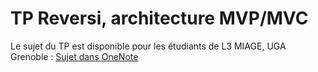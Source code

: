<h1>TP Reversi, architecture MVP/MVC</h1>
<p>
Le sujet du TP est disponible pour les étudiants de L3 MIAGE, UGA Grenoble :
<a target="_blank" rel="noopener noreferrer" href = "https://univgrenoble.sharepoint.com/sites/L3MIAGE2020-2021Teams/_layouts/OneNote.aspx?id=%2Fsites%2FL3MIAGE2020-2021Teams%2FSiteAssets%2FL3MIAGE%202020-2021%20%28Teams%29%C2%A0%E2%80%93%C2%A0Bloc-notes&wd=target%28_Enseignant%20uniquement%2FTPs.one%7C2410D645-16F0-467D-94DA-D8848B75C65B%2FTP2%20%3A%20Reversi%20MVP%7CC79A9FD5-DFB7-427F-AAA8-A17181243433%2F%29
onenote:https://univgrenoble.sharepoint.com/sites/L3MIAGE2020-2021Teams/SiteAssets/L3MIAGE%202020-2021%20(Teams) – Bloc-notes/_Enseignant%20uniquement/TPs.one#TP2%20%20Reversi%20MVP&section-id={2410D645-16F0-467D-94DA-D8848B75C65B}&page-id={C79A9FD5-DFB7-427F-AAA8-A17181243433}&end"
>Sujet dans OneNote</a>